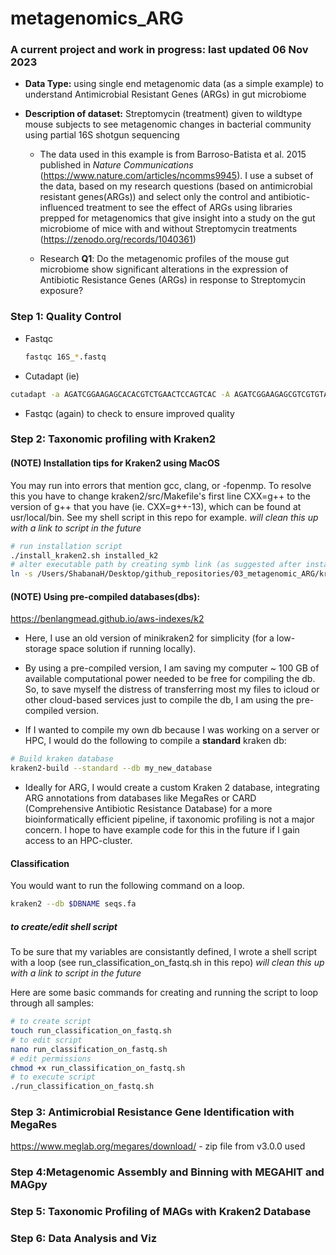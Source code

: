 # metagenomics_ARG

### **A current project and work in progress: last updated 06 Nov 2023**

- **Data Type:** using single end metagenomic data (as a simple example) to understand Antimicrobial Resistant Genes (ARGs) in gut microbiome

- **Description of dataset:**
Streptomycin (treatment) given to wildtype mouse subjects to see metagenomic changes in bacterial community using partial 16S shotgun sequencing

    - The data used in this example is from Barroso-Batista et al. 2015 published in *Nature Communications*  (https://www.nature.com/articles/ncomms9945). I use a subset of the data, based on my research questions (based on antimicrobial resistant genes(ARGs)) and select only the control and antibiotic-influenced treatment to see the effect of ARGs using libraries prepped for metagenomics that give insight into a study on the gut microbiome of mice with and without Streptomycin treatments (https://zenodo.org/records/1040361)
    
    
    - Research **Q1**: Do the metagenomic profiles of the mouse gut microbiome show significant alterations in the expression of Antibiotic Resistance Genes (ARGs) in response to Streptomycin exposure? 


### Step 1: Quality Control
- Fastqc
  ```bash
  fastqc 16S_*.fastq
  ```
- Cutadapt (ie)
```bash  
cutadapt -a AGATCGGAAGAGCACACGTCTGAACTCCAGTCAC -A AGATCGGAAGAGCGTCGTGTAGGGAAAGAGTGTAGATCTCGGTGGTCGCCGTATCATT -o output_16S*.fastq -u 10 -U 10 -q 20 --minimum-length 36 input_R1.fastq input_R2.fastq
```
- Fastqc (again) to check to ensure improved quality

### Step 2: Taxonomic profiling with Kraken2

#### (NOTE) Installation tips for Kraken2 using MacOS
You may run into errors that mention gcc, clang,  or -fopenmp. 
To resolve this you have to change kraken2/src/Makefile's first line CXX=g++ to the version of g++ that you have (ie. CXX=g++-13), which can be found at usr/local/bin.
See my shell script in this repo for example. *will clean this up with a link to script in the future*


```bash
# run installation script
./install_kraken2.sh installed_k2
# alter executable path by creating symb link (as suggested after installation)
ln -s /Users/ShabanaH/Desktop/github_repositories/03_metagenomic_ARG/kraken/kraken2/installed_k2/kraken2 /usr/local/bin/kraken2 
```


#### (NOTE) Using pre-compiled databases(dbs):
https://benlangmead.github.io/aws-indexes/k2

- Here, I use an old version of minikraken2 for simplicity (for a low-storage space solution if running locally).
  
- By using a pre-compiled version, I am saving my computer ~ 100 GB of available computational power needed to be free for compiling the db. So, to save myself the distress of transferring most my files to icloud or other cloud-based services just to compile the db, I am using the pre-compiled version.
  
- If I wanted to compile my own db because I was working on a server or HPC, I would do the following to compile a **standard** kraken db:

```bash
# Build kraken database 
kraken2-build --standard --db my_new_database
```

- Ideally for ARG, I would create a custom Kraken 2 database, integrating ARG annotations from databases like MegaRes or CARD (Comprehensive Antibiotic Resistance Database) for a more bioinformatically efficient pipeline, if taxonomic profiling is not a major concern. I hope to have example code for this in the future if I gain access to an HPC-cluster.

#### Classification
You would want to run the following command on a loop. 
```bash
kraken2 --db $DBNAME seqs.fa
```
##### to create/edit shell script
To be sure that my variables are consistantly defined, I wrote a shell script with a loop (see run_classification_on_fastq.sh in this repo) *will clean this up with a link to script in the future*

Here are some basic commands for creating and running the script to loop through all samples:
```bash
# to create script
touch run_classification_on_fastq.sh
# to edit script
nano run_classification_on_fastq.sh
# edit permissions
chmod +x run_classification_on_fastq.sh
# to execute script
./run_classification_on_fastq.sh
```

### Step 3: Antimicrobial Resistance Gene Identification with MegaRes
https://www.meglab.org/megares/download/ - zip file from v3.0.0 used

### Step 4:Metagenomic Assembly and Binning with MEGAHIT and MAGpy

### Step 5: Taxonomic Profiling of MAGs with Kraken2 Database

### Step 6: Data Analysis and Viz

